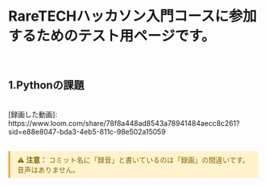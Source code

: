 <h1>RareTECHハッカソン入門コースに参加するためのテスト用ページです。</h1>
<br/> 
<h2>1.Pythonの課題</h2>   <br/>
[録画した動画]: https://www.loom.com/share/78f8a448ad8543a78941484aecc8c261?sid=e88e8047-bda3-4eb5-811c-98e502a15059  <br/>
<br/>
<div style="border-left: 4px solid #f0ad4e; padding: 0.5em 1em; background-color: #fff3cd; color: #856404; margin: 1em 0;">
  <strong>⚠️ 注意：</strong> コミット名に「録音」と書いているのは「録画」の間違いです。音声はありません。
</div>

